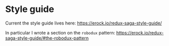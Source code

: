 # Style guide

Current the style guide lives here: https://erock.io/redux-saga-style-guide/

In particular I wrote a section on the `robodux` pattern: https://erock.io/redux-saga-style-guide/#the-robodux-pattern